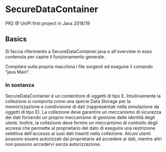 # SecureDataContainer
PR2 @ UniPi first project in Java 2018/19

## Basics
Si faccia riferimento a SecureDataContainer.java e all'overview in esso contenuta per capire il funzionamento generale.

Compilare sulla propria macchina i file sorgenti ed eseguire il comando “java Main”.

### In sostanza
SecureDataContainer<E> è un contenitore di oggetti di tipo E. Intuitivamente la collezione si comporta come una specie Data Storage per la memorizzazione e condivisione di dati (rappresentati nella simulazione da oggetti di tipo E). La collezione deve garantire un meccanismo di sicurezza dei dati fornendo un proprio meccanismo di gestione delle identità degli utenti. Inoltre, la collezione deve fornire un meccanismo di controllo degli accessi che permette al proprietario del dato di eseguire una restrizione selettiva dell'accesso ai suoi dati inseriti nella collezione. Alcuni utenti possono essere autorizzati dal proprietario ad accedere ai dati, mentre altri non possono accedervi senza autorizzazione.
